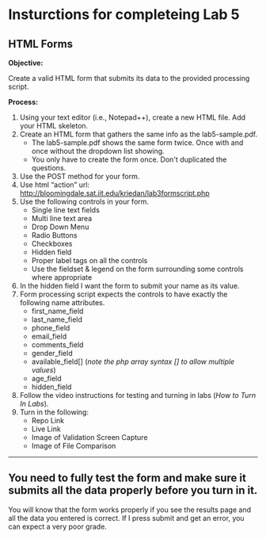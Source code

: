 # Insturctions for completeing Lab 5 
## HTML Forms

**Objective:**

Create a valid HTML form that submits its data to the provided processing script. 

**Process:**
1. Using your text editor (i.e., Notepad++), create a new HTML file. Add your HTML skeleton. 
1. Create an HTML form that gathers the same info as the lab5-sample.pdf.
    * The lab5-sample.pdf shows the same form twice. Once with and once without the dropdown list showing.
    * You only have to create the form once. Don't duplicated the questions. 
1. Use the POST method for your form.
1. Use html “action” url: http://bloomingdale.sat.iit.edu/kriedan/lab3formscript.php
1. Use the following controls in your form.
    * Single line text fields
    * Multi line text area
    * Drop Down Menu
    * Radio Buttons
    * Checkboxes
    * Hidden field
    * Proper label tags on all the controls
    * Use the fieldset & legend on the form surrounding some controls where appropriate
1. In the hidden field I want the form to submit your name as its value.
1. Form processing script expects the controls to have exactly the following name attributes.
    * first_name_field
    * last_name_field
    * phone_field
    * email_field
    * comments_field
    * gender_field
    * available_field[] (*note the php array syntax [] to allow multiple values*)
    * age_field
    * hidden_field
1. Follow the video instructions for testing and turning in labs (*How to Turn In Labs*). 
1. Turn in the following:
    * Repo Link
    * Live Link
    * Image of Validation Screen Capture
    * Image of File Comparison
***
## You need to fully test the form and make sure it submits all the data properly before you turn in it.
You will know that the form works properly if you see the results page and all the data you entered is correct. If I press submit and get an error, you can expect a very poor grade.
  
